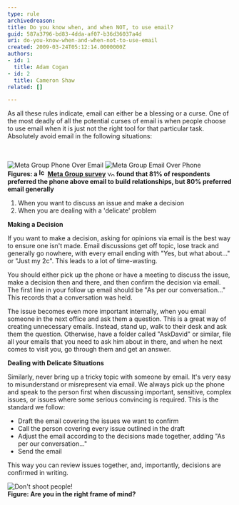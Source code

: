 ```yaml
---
type: rule
archivedreason: 
title: Do you know when, and when NOT, to use email?
guid: 587a3796-bd83-4dda-af07-b36d36037a4d
uri: do-you-know-when-and-when-not-to-use-email
created: 2009-03-24T05:12:14.0000000Z
authors:
- id: 1
  title: Adam Cogan
- id: 2
  title: Cameron Shaw
related: []

---
```



As all these rules indicate, email can either be a blessing or a curse. One of the most deadly of all the potential curses of email is when people choose to use email when it is just not the right tool for that particular task. Absolutely avoid email in the following situations&#58;

<br><excerpt class='endintro'></excerpt><br>
  <img src="/Standards/Communication/RulesToBetterEmail/PublishingImages/MetaGroupPhoneOverEmail.gif" alt="Meta Group Phone Over Email" class="ms-rteCustom-ImageArea" /> <img src="/Standards/Communication/RulesToBetterEmail/PublishingImages/MetaGroupEmailOverPhone.gif" alt="Meta Group Email Over Phone" class="ms-rteCustom-ImageArea" /><br>
<strong>Figures&#58; a <img height="17" width="16" src="http&#58;//www.ssw.com.au/ssw/Images/IconPdf.gif" alt="Icon PDF" /> <a target="_blank" href="http&#58;//www.ssw.com.au/ssw/Redirect/SSWUpdate/0304MetagroupUsersPreferEmailPDFReport.htm">Meta Group survey</a> </strong><img height="11" width="17" src="http&#58;//www.ssw.com.au/ssw/Images/LeaveSite.gif" alt="You are going to a site outside of SSW" /><strong> found that 81% of respondents preferred the phone above email to build relationships, but 80% preferred email generally</strong>
<ol>
    <li>When you want to discuss an issue and make a decision </li>
    <li>When you are dealing with a 'delicate' problem </li>
</ol>
<p><strong>Making a Decision</strong> </p>
<p>If you want to make a decision, asking for opinions via email is the best way to ensure one isn't made. Email discussions get off topic, lose track and generally go nowhere, with every email ending with &quot;Yes, but what about...&quot; or &quot;Just my 2c&quot;. This leads to a lot of time-wasting. </p>
<p>You should either pick up the phone or have a meeting to discuss the issue, make a decision then and there, and then confirm the decision via email. The first line in your follow up email should be &quot;As per our conversation...&quot; This records that a conversation was held.</p>
<p>The issue becomes even more important internally, when you email someone in the next office and ask them a question. This is a great way of creating unnecessary emails. Instead, stand up, walk to their desk and ask them the question. Otherwise, have a folder called &quot;AskDavid&quot; or similar, file all your emails that you need to ask him about in there, and when he next comes to visit you, go through them and get an answer. </p>
<p><strong>Dealing with Delicate Situations</strong> </p>
<p>Similarly, never bring up a tricky topic with someone by email. It's very easy to misunderstand or misrepresent via email. We always pick up the phone and speak to the person first when discussing important, sensitive, complex issues, or issues where some serious convincing is required. This is the standard we follow&#58;</p>
<ul>
    <li>Draft the email covering the issues we want to confirm </li>
    <li>Call the person covering every issue outlined in the draft </li>
    <li>Adjust the email according to the decisions made together, adding &quot;As per our conversation...&quot; </li>
    <li>Send the email </li>
</ul>
This way you can review issues together, and, importantly, decisions are confirmed in writing.
<p><img src="/Standards/Communication/RulesToBetterEmail/PublishingImages/pic38-KeepDrasticThingsForImportantThings.gif" alt="Don't shoot people!" class="ms-rteCustom-ImageArea" /> <br>
<strong class="ms-rteCustom-FigureNormal">Figure&#58; Are you in the right frame of mind?</strong> </p>




